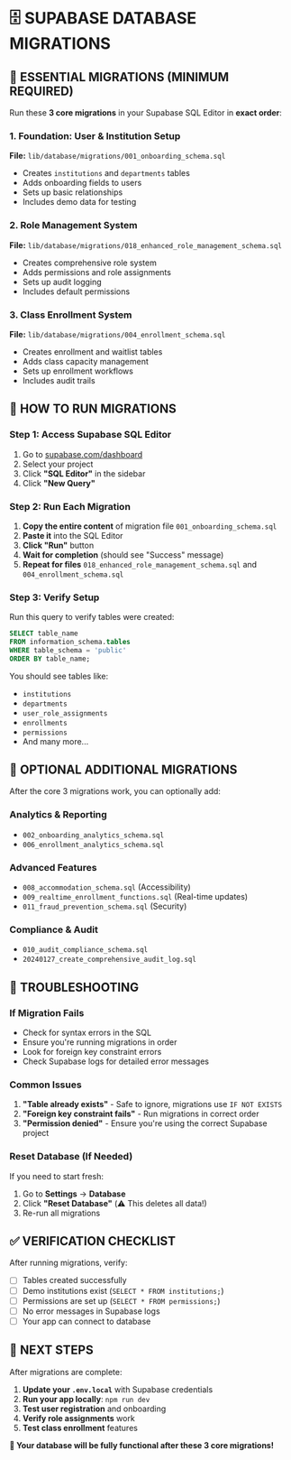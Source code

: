 # 🗄️ **SUPABASE DATABASE MIGRATIONS**

## 🎯 **ESSENTIAL MIGRATIONS (MINIMUM REQUIRED)**

Run these **3 core migrations** in your Supabase SQL Editor in **exact order**:

### **1. Foundation: User & Institution Setup**
**File:** `lib/database/migrations/001_onboarding_schema.sql`
- Creates `institutions` and `departments` tables
- Adds onboarding fields to users
- Sets up basic relationships
- Includes demo data for testing

### **2. Role Management System**
**File:** `lib/database/migrations/018_enhanced_role_management_schema.sql`
- Creates comprehensive role system
- Adds permissions and role assignments
- Sets up audit logging
- Includes default permissions

### **3. Class Enrollment System**
**File:** `lib/database/migrations/004_enrollment_schema.sql`
- Creates enrollment and waitlist tables
- Adds class capacity management
- Sets up enrollment workflows
- Includes audit trails

## 🚀 **HOW TO RUN MIGRATIONS**

### **Step 1: Access Supabase SQL Editor**
1. Go to [supabase.com/dashboard](https://supabase.com/dashboard)
2. Select your project
3. Click **"SQL Editor"** in the sidebar
4. Click **"New Query"**

### **Step 2: Run Each Migration**
1. **Copy the entire content** of migration file `001_onboarding_schema.sql`
2. **Paste it** into the SQL Editor
3. **Click "Run"** button
4. **Wait for completion** (should see "Success" message)
5. **Repeat for files** `018_enhanced_role_management_schema.sql` and `004_enrollment_schema.sql`

### **Step 3: Verify Setup**
Run this query to verify tables were created:
```sql
SELECT table_name 
FROM information_schema.tables 
WHERE table_schema = 'public' 
ORDER BY table_name;
```

You should see tables like:
- `institutions`
- `departments` 
- `user_role_assignments`
- `enrollments`
- `permissions`
- And many more...

## 🎯 **OPTIONAL ADDITIONAL MIGRATIONS**

After the core 3 migrations work, you can optionally add:

### **Analytics & Reporting**
- `002_onboarding_analytics_schema.sql`
- `006_enrollment_analytics_schema.sql`

### **Advanced Features**
- `008_accommodation_schema.sql` (Accessibility)
- `009_realtime_enrollment_functions.sql` (Real-time updates)
- `011_fraud_prevention_schema.sql` (Security)

### **Compliance & Audit**
- `010_audit_compliance_schema.sql`
- `20240127_create_comprehensive_audit_log.sql`

## 🚨 **TROUBLESHOOTING**

### **If Migration Fails**
- Check for syntax errors in the SQL
- Ensure you're running migrations in order
- Look for foreign key constraint errors
- Check Supabase logs for detailed error messages

### **Common Issues**
1. **"Table already exists"** - Safe to ignore, migrations use `IF NOT EXISTS`
2. **"Foreign key constraint fails"** - Run migrations in correct order
3. **"Permission denied"** - Ensure you're using the correct Supabase project

### **Reset Database (If Needed)**
If you need to start fresh:
1. Go to **Settings** → **Database**
2. Click **"Reset Database"** (⚠️ This deletes all data!)
3. Re-run all migrations

## ✅ **VERIFICATION CHECKLIST**

After running migrations, verify:
- [ ] Tables created successfully
- [ ] Demo institutions exist (`SELECT * FROM institutions;`)
- [ ] Permissions are set up (`SELECT * FROM permissions;`)
- [ ] No error messages in Supabase logs
- [ ] Your app can connect to database

## 🎯 **NEXT STEPS**

After migrations are complete:
1. **Update your `.env.local`** with Supabase credentials
2. **Run your app locally**: `npm run dev`
3. **Test user registration** and onboarding
4. **Verify role assignments** work
5. **Test class enrollment** features

**🚀 Your database will be fully functional after these 3 core migrations!**